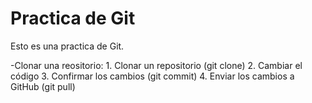 # Practica de Git

Esto es una practica de Git.

-Clonar una reositorio:
    1. Clonar un repositorio (git clone)
    2. Cambiar el código
    3. Confirmar los cambios (git commit)
    4. Enviar los cambios a GitHub (git pull)